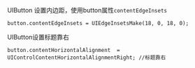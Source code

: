 UIButton 设置内边距，使用button属性`contentEdgeInsets`

```
button.contentEdgeInsets = UIEdgeInsetsMake(18, 0, 18, 0);
```

UIButton设置标题靠右

```
button.contentHorizontalAlignment  =  UIControlContentHorizontalAlignmentRight; //标题靠右
```